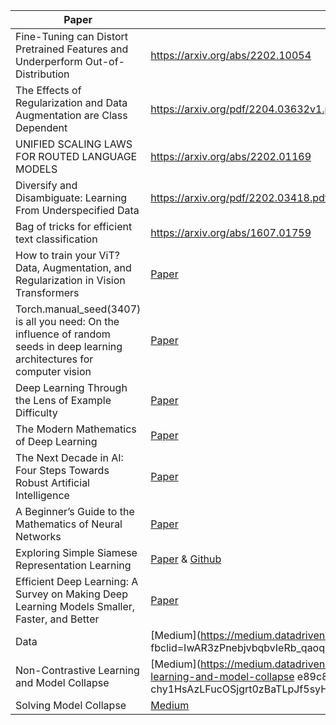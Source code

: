 Paper       | Resources
------------|-----------
Fine-Tuning can Distort Pretrained Features and Underperform Out-of-Distribution | https://arxiv.org/abs/2202.10054
The Effects of Regularization and Data Augmentation are Class Dependent | https://arxiv.org/pdf/2204.03632v1.pdf
UNIFIED SCALING LAWS FOR ROUTED LANGUAGE MODELS | https://arxiv.org/abs/2202.01169
Diversify and Disambiguate: Learning From Underspecified Data |https://arxiv.org/pdf/2202.03418.pdf
Bag of tricks for efficient text classification | https://arxiv.org/abs/1607.01759
How to train your ViT? Data, Augmentation, and Regularization in Vision Transformers | [Paper](https://arxiv.org/abs/2106.10270)
Torch.manual_seed(3407) is all you need: On the influence of random seeds in deep learning architectures for computer vision | [Paper](https://arxiv.org/abs/2109.08203)
Deep Learning Through the Lens of Example Difficulty| [Paper](https://arxiv.org/abs/2106.09647?utm_source=feedburner&utm_medium=feed&utm_campaign=Feed%253A+arxiv%252FQSXk+%2528ExcitingAds%2521+cs+updates+on+arXiv.org%2529)
The Modern Mathematics of Deep Learning | [Paper](https://arxiv.org/abs/2105.04026)
The Next Decade in AI: Four Steps Towards Robust Artificial Intelligence | [Paper](https://arxiv.org/abs/2002.06177)
A Beginner’s Guide to the Mathematics of Neural Networks | [Paper](https://link.springer.com/chapter/10.1007/978-1-4471-3427-5_2)
Exploring Simple Siamese Representation Learning | [Paper](https://arxiv.org/abs/2011.10566) & [Github](https://github.com/BobMcDear/PyTorch-SimSiam/?fbclid=IwAR1j_9_2CoWIJAuWEIsMBGXUar59UeB2sg9Wb404Lmgz5X5hyT94-RCX2mg)
Efficient Deep Learning: A Survey on Making Deep Learning Models Smaller, Faster, and Better | [Paper](https://arxiv.org/abs/2106.08962)
Data | [Medium](https://medium.datadriveninvestor.com/simsiam-in-pytorch-part-1-the-data-ecbe2234c1a fbclid=IwAR3zPnebjvbqbvIeRb_qaoquiQOwwnWE1Ax_qgb3YN7cCg3ROmKq_TMYP7A&gi=8deaddfa16fb) 
Non-Contrastive Learning and Model Collapse | [Medium](https://medium.datadriveninvestor.com/simsiam-in-pytorch-part-2-non-contrastive-learning-and-model-collapse e89c85927d9c?fbclid=IwAR0ec8ZfkDxuPHdlBs0pLcP-chy1HsAzLFucOSjgrt0zBaTLpJf5syHsDv4)
Solving Model Collapse |  [Medium](https://medium.datadriveninvestor.com/simsiam-in-pytorch-part-3-solving-model-collapse-1828bfcd0bf4)
